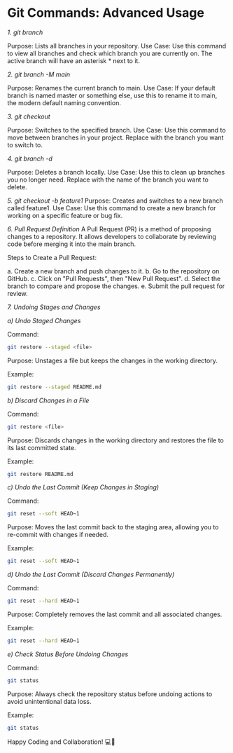 # Git Commands: Advanced Usage

*1. git branch*

Purpose: Lists all branches in your repository.
Use Case: Use this command to view all branches and check which branch you are currently on. The active branch will have an asterisk * next to it.

*2. git branch -M main*

Purpose: Renames the current branch to main.
Use Case: If your default branch is named master or something else, use this to rename it to main, the modern default naming convention.

*3. git checkout <branch-name>*

Purpose: Switches to the specified branch.
Use Case: Use this command to move between branches in your project. Replace <branch-name> with the branch you want to switch to.

*4. git branch -d <branch-name>*
    
Purpose: Deletes a branch locally.
Use Case: Use this to clean up branches you no longer need. Replace <branch-name> with the name of the branch you want to delete.

*5. git checkout -b feature1*
Purpose: Creates and switches to a new branch called feature1.
Use Case: Use this command to create a new branch for working on a specific feature or bug fix.

*6. Pull Request Definition*
A Pull Request (PR) is a method of proposing changes to a repository. It allows developers to collaborate by reviewing code before merging it into the main branch.

Steps to Create a Pull Request:

a. Create a new branch and push changes to it.
b. Go to the repository on GitHub.
c. Click on "Pull Requests", then "New Pull Request".
d. Select the branch to compare and propose the changes.
e. Submit the pull request for review.

*7. Undoing Stages and Changes*

*a) Undo Staged Changes*

Command:

```bash
git restore --staged <file>
```

Purpose: Unstages a file but keeps the changes in the working directory.

Example:

```bash
git restore --staged README.md
```

*b) Discard Changes in a File*

Command:

```bash
git restore <file>
```

Purpose: Discards changes in the working directory and restores the file to its last committed state.

Example:

```bash
git restore README.md
```

*c) Undo the Last Commit (Keep Changes in Staging)*

Command:

```bash
git reset --soft HEAD~1
```

Purpose: Moves the last commit back to the staging area, allowing you to re-commit with changes if needed.

Example:

```bash
git reset --soft HEAD~1
```

*d) Undo the Last Commit (Discard Changes Permanently)*

Command:

```bash
git reset --hard HEAD~1
```

Purpose: Completely removes the last commit and all associated changes.

Example:

```bash
git reset --hard HEAD~1
```

*e) Check Status Before Undoing Changes*

Command:

```bash
git status
```

Purpose: Always check the repository status before undoing actions to avoid unintentional data loss.

Example:

```bash
git status
```

Happy Coding and Collaboration! 💻🚀








